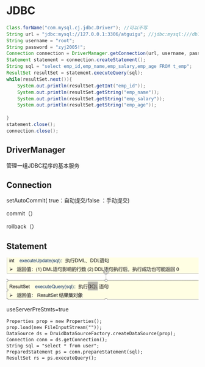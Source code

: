 # JDBC

```java
Class.forName("com.mysql.cj.jdbc.Driver"); //可以不写
String url = "jdbc:mysql://127.0.0.1:3306/atguigu"; //jdbc:mysql:///db1?useSSL=false   shu'k
String username = "root";
String password = "zyj2005!";
Connection connection = DriverManager.getConnection(url, username, password);
Statement statement = connection.createStatement();
String sql = "select emp_id,emp_name,emp_salary,emp_age FROM t_emp";
ResultSet resultSet = statement.executeQuery(sql);
while(resultSet.next()){
    System.out.println(resultSet.getInt("emp_id"));
    System.out.println(resultSet.getString("emp_name"));
    System.out.println(resultSet.getString("emp_salary"));
    System.out.println(resultSet.getString("emp_age"));

}
statement.close();
connection.close();
```

## DriverManager

管理一组JDBC程序的基本服务

## Connection

setAutoCommit( true：自动提交/false ：手动提交)

commit（）

rollback（）

## Statement

![](JDBC.assets/Statement.png)

useServerPreStmts=true

```
Properties prop = new Properties();
prop.load(new FileInputStream(""));
DataSource ds = DruidDataSourceFactory.createDataSource(prop);
Connection conn = ds.getConnection();
String sql = "select * from user";
PreparedStatement ps = conn.prepareStatement(sql);
ResultSet rs = ps.executeQuery();
```